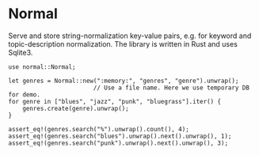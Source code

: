 # Normal

Serve and store string-normalization key-value pairs, e.g. for keyword and topic-description 
normalization.
The library is written in Rust and uses Sqlite3.

```
use normal::Normal;

let genres = Normal::new(":memory:", "genres", "genre").unwrap();
                        // Use a file name. Here we use temporary DB for demo.
for genre in ["blues", "jazz", "punk", "bluegrass"].iter() {
    genres.create(genre).unwrap();
}

assert_eq!(genres.search("%").unwrap().count(), 4);
assert_eq!(genres.search("blues").unwrap().next().unwrap(), 1);
assert_eq!(genres.search("punk").unwrap().next().unwrap(), 3);
```
